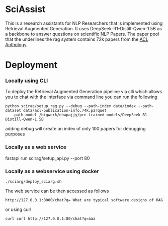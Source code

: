 # SciAssist

This is a research assistants for NLP Researchers that is implemented using Retrieval Augmented Generation. It uses
DeepSeek-R1-Distill-Qwen-1.5B as a backbone to answer questions on scientific NLP Papers. The paper pool that the underlines 
the rag system contains 72k papers from the [ACL Anthology](https://github.com/shauryr/ACL-anthology-corpus?tab=readme-ov-file).

# Deployment


### Locally using CLI
To deploy the Retrieval Augmented Generation pipeline via clli which allows you to chat with the interface via command line you 
can run the following

```
python scirag/setup_rag.py --debug --path-index data/index --path-dataset data/acl-publication-info.74k.parquet
  --path-model /bigwork/nhwpajjy/pre-trained-models/DeepSeek-R1-Distill-Qwen-1.5B
```

adding debug will create an index of only 100 papers for debugging purposes

### Locally as a web service


fastapi run scirag/setup_api.py --port 80

### Locally as a webservice using docker
```
./sciarg/deploy_sciarg.sh
```

The web service can be then accessed as follows 
```
http://127.0.0.1:8000/chat?q= What are typical software designs of RAG   
```

or using curl 
```
curl curl http://127.0.0.1:80/chat?q=aaa
```
